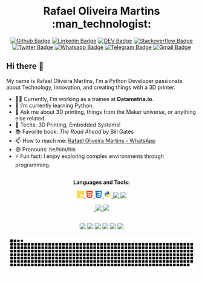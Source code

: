 
  <div>
  <h1 align="center"> Rafael Oliveira Martins :man_technologist: </h1>
</div>

<div align="center">

[![Github Badge](https://img.shields.io/badge/-Github-000?style=flat-square&logo=Github&logoColor=white&link=https://github.com/rafaeloliveiramartins)](https://github.com/rafaeloliveiramartins)
[![Linkedin Badge](https://img.shields.io/badge/-LinkedIn-blue?style=flat-square&logo=Linkedin&logoColor=white&link=https://www.linkedin.com/in/rafaeloliveiramartins/)](https://www.linkedin.com/in/rafaeloliveiramartins/)
[![DEV Badge](https://img.shields.io/badge/-DEV.to-000?style=flat-square&logo=dev.to&logoColor=white&link=https://dev.to/rafaeloliveiramartinss)](https://dev.to/rafaeloliveiramartinss)
[![Stackoverflow Badge](https://img.shields.io/badge/-Stackoverflow-f7800c?style=flat-square&logo=Stackoverflow&logoColor=white&link=https://stackoverflow.com/users/18111214/rafael-oliveira-martins)](https://stackoverflow.com/users/18111214/rafael-oliveira-martins)
[![Twitter Badge](https://img.shields.io/badge/-Twitter-1ca0f1?style=flat-square&labelColor=1ca0f1&logo=twitter&logoColor=white&link=https://twitter.com/RafaelOMartinss)](https://twitter.com/RafaelOMartinss)
[![Whatsapp Badge](https://img.shields.io/badge/-Whatsapp-4CA143?style=flat-square&labelColor=4CA143&logo=whatsapp&logoColor=white&link=https://api.whatsapp.com/message/DQDGQ4TVXEGWK1?autoload=1&app_absent=0)](https://api.whatsapp.com/message/DQDGQ4TVXEGWK1?autoload=1&app_absent=0)
[![Telegram Badge](https://img.shields.io/badge/-Telegram-1ca0f1?style=flat-square&labelColor=1ca0f1&logo=telegram&logoColor=white&link=https://t.me/rafaeloliveiramartins)](https://t.me/rafaeloliveiramartins)
[![Gmail Badge](https://img.shields.io/badge/-Gmail-c14438?style=flat-square&logo=Gmail&logoColor=white&link=mailto:rafaeloliveiramartins1992@gmail.com)](mailto:rafaeloliveiramartins@gmail.com)

</div>

## Hi there 👋

My name is Rafael Oliveira Martins, I'm a Python Developer passionate about Technology, Innovation, and creating things with a 3D printer.

- :office_worker: Currently, I'm working as a trainee at **Datametria.io**.
- 🌱 I’m currently learning Python.
- 💬 Ask me about 3D printing, things from the Maker universe, or anything else related.
- :blue_heart: Techs: 3D Printing, Embedded Systems!
- :books: Favorite book: *The Road Ahead* by Bill Gates
- 📫 How to reach me: [Rafael Oliveira Martins - WhatsApp](https://api.whatsapp.com/message/DQDGQ4TVXEGWK1?autoload=1&app_absent=0)
- 😄 Pronouns: he/him/his
- ⚡ Fun fact: I enjoy exploring complex environments through programming.

##

<div align="center">

**Languages and Tools:**
<a href="https://github.com/rafaeloliveiramartinss">

<code><img height="20" src="https://raw.githubusercontent.com/devicons/devicon/master/icons/javascript/javascript-plain.svg"></code>
<code><img height="20" src="https://raw.githubusercontent.com/devicons/devicon/master/icons/html5/html5-original.svg"></code>
<code><img height="20" src="https://raw.githubusercontent.com/devicons/devicon/master/icons/css3/css3-original.svg"></code>
<code><img height="20" src="https://raw.githubusercontent.com/devicons/devicon/master/icons/python/python-original.svg"></code>
<code><img height="20" src="https://user-images.githubusercontent.com/58194291/152402243-bef7af64-3acf-4731-a62a-d264f35595df.png"></code>
<code><img height="20" src="https://user-images.githubusercontent.com/58194291/152402604-b5cb8547-c6e3-4612-bee0-ed8595b95624.png"></code>

  <img align="center"> 
  <a href="https://github.com/rafaeloliveiramartinss">
  <img height="150em" src="https://github-readme-stats.vercel.app/api?username=rafaeloliveiramartinss&&show_icons=true&title_color=ffffff&icon_color=bb2acf&text_color=daf7dc&bg_color=191919">
  <img height="150em" src="https://github-readme-stats.vercel.app/api/top-langs/?username=rafaeloliveiramartinss&layout=compact&langs_count=7&theme=dark"/>

##

<div align="center">
<div> 
  <a href="https://www.youtube.com/channel/UC_o0XmJaCdjXYttV77qi1rA" target="_blank"><img src="https://img.shields.io/badge/YouTube-FF0000?style=for-the-badge&logo=youtube&logoColor=white" target="_blank"></a>
  <a href="https://www.instagram.com/rafaeloliveiramartins/" target="_blank"><img src="https://img.shields.io/badge/-Instagram-%23E4405F?style=for-the-badge&logo=instagram&logoColor=white" target="_blank"></a>
  <a href="https://www.twitch.tv/rafaeloliveiramartins" target="_blank"><img src="https://img.shields.io/badge/Twitch-9146FF?style=for-the-badge&logo=twitch&logoColor=white" target="_blank"></a>
  <a href="https://discord.com/channels/938851887795568771/1255239840052674640" target="_blank"><img src="https://img.shields.io/badge/Discord-7289DA?style=for-the-badge&logo=discord&logoColor=white" target="_blank"></a> 
  <a href = "mailto:rafaeloliveiram@icloud.com"><img src="https://img.shields.io/badge/-Icloud-%23333?style=for-the-badge&logo=gmail&logoColor=white" target="_blank"></a>
  <a href="https://www.linkedin.com/in/rafaeloliveiramartins/" target="_blank"><img src="https://img.shields.io/badge/-LinkedIn-%230077B5?style=for-the-badge&logo=linkedin&logoColor=white" target="_blank"></a>
</div>

<div align="center">
  
  ![snake svg](https://github.com/rafaeloliveiramartinss/rafaeloliveiramartinss/blob/output/github-contribution-grid-snake.svg)
   
</div>
